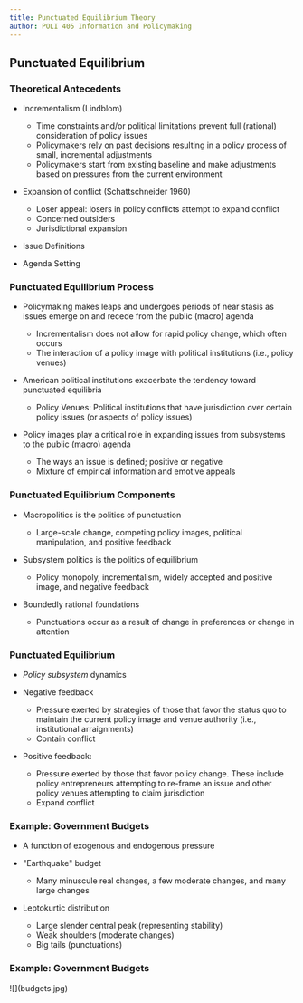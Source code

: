 ```yaml
---
title: Punctuated Equilibrium Theory
author: POLI 405 Information and Policymaking 
---
```


## Punctuated Equilibrium 

### Theoretical Antecedents

* Incrementalism (Lindblom)
	* Time constraints and/or political limitations prevent full (rational) consideration of policy issues 
	* Policymakers rely on past decisions resulting in a policy process of small, incremental adjustments 
	* Policymakers start from existing baseline and make adjustments based on pressures from the current environment

* Expansion of conflict (Schattschneider 1960) 
	* Loser appeal: losers in policy conflicts attempt to expand conflict 
	* Concerned outsiders
	* Jurisdictional expansion 

* Issue Definitions 

* Agenda Setting 


###  Punctuated Equilibrium Process

* Policymaking makes leaps and undergoes periods of near stasis as issues emerge on and recede from the public (macro) agenda 
	* Incrementalism does not allow for rapid policy change, which often occurs
	* The interaction of a policy image with political institutions (i.e., policy venues) 

* American political institutions exacerbate the tendency toward punctuated equilibria 
	* Policy Venues: Political institutions that have jurisdiction over certain policy issues (or aspects of policy issues)

* Policy images play a critical role in expanding issues from subsystems to the public (macro) agenda 
	* The ways an issue is defined; positive or negative
	* Mixture of empirical information and emotive appeals 

###  Punctuated Equilibrium Components 

* Macropolitics is the politics of punctuation 
	* Large-scale change, competing policy images, political manipulation, and positive feedback 

* Subsystem politics is the politics of equilibrium 
	* Policy monopoly, incrementalism, widely accepted and positive image, and negative feedback

* Boundedly rational foundations
	* Punctuations occur as a result of change in preferences or change in attention

###  Punctuated Equilibrium

* _Policy subsystem_ dynamics
 
* Negative feedback 
	* Pressure exerted by strategies of those that favor the status quo to maintain the current policy image and venue authority (i.e., institutional arraignments)
	* Contain conflict 

* Positive feedback: 
	* Pressure exerted by those that favor policy change. These include policy entrepreneurs attempting to re-frame an issue and other policy venues attempting to claim jurisdiction
	* Expand conflict 

### Example: Government Budgets
 
* A function of exogenous and endogenous pressure 
	
* "Earthquake" budget 
	* Many minuscule real changes, a few moderate changes, and many large changes 
 
* Leptokurtic distribution
	* Large slender central peak (representing stability) 
	* Weak shoulders (moderate changes)
	* Big tails (punctuations) 

### Example: Government Budgets
<div class="centered">
![](budgets.jpg)
</div>
